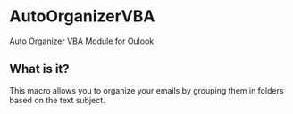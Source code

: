 # AutoOrganizerVBA
Auto Organizer VBA Module for Oulook

## What is it?
This macro allows you to organize your emails by grouping them in folders based on the text subject.
